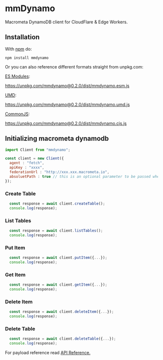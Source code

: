# mmDynamo

Macrometa DynamoDB client for CloudFlare & Edge Workers.

## Installation

With [npm](http://npmjs.org/) do:

```
npm install mmdynamo
```

Or you can also reference different formats straight from unpkg.com:

[ES Modules](https://developer.mozilla.org/en-US/docs/Web/JavaScript/Reference/Statements/import):

https://unpkg.com/mmdynamo@0.2.0/dist/mmdynamo.esm.js

[UMD](https://github.com/umdjs/umd):

https://unpkg.com/mmdynamo@0.2.0/dist/mmdynamo.umd.js

[CommonJS](https://requirejs.org/docs/commonjs.html):

https://unpkg.com/mmdynamo@0.2.0/dist/mmdynamo.cjs.js

## Initializing macrometa dynamodb

```js
import Client from "mmdynamo";

const client = new Client({
  agent : "fetch",
  apiKey : "xxxx",
  federationUrl : "http://xxx.xxx.macrometa.io",
  absoluetPath : true // this is an optional parameter to be passed when you want to use the endpoint as it is
});
```

### Create Table

```js
  const response = await client.createTable();
  console.log(response);
```





### List Tables

```js
  const response = await client.listTables();
  console.log(response);
```

### Put Item

```js
  const response = await client.putItem({...});
  console.log(response);
```

### Get Item

```js
  const response = await client.getItem({...});
  console.log(response);
```

### Delete Item

```js
  const response = await client.deleteItem({...});
  console.log(response);
```

### Delete Table

```js
  const response = await client.deleteTable({...});
  console.log(response);
```



 For payload reference read [API Reference.](https://docs.aws.amazon.com/amazondynamodb/latest/APIReference/API_Operations_Amazon_DynamoDB.html)
